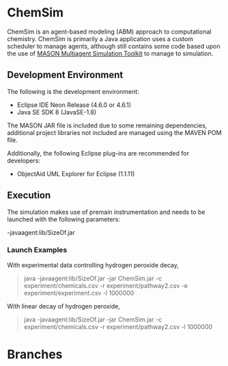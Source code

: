 # ChemSim

ChemSim is an agent-based modeling (ABM) approach to computational chemistry. ChemSim is primarily a Java application uses a custom scheduler to manage agents, although still contains some code based upon the use of [MASON Multiagent Simulation Toolkit](http://cs.gmu.edu/~eclab/projects/mason/) to manage to simulation.

## Development Environment

The following is the development environment:

- Eclipse IDE Neon Release (4.6.0 or 4.6.1)
- Java SE SDK 8 (JavaSE-1.8)

The MASON JAR file is included due to some remaining dependencies, additional project libraries not included are managed using the MAVEN POM file.

Additionally, the following Eclipse plug-ins are recommended for developers:

- ObjectAid UML Explorer for Eclipse (1.1.11)

## Execution

The simulation makes use of premain instrumentation and needs to be launched with the following parameters:

  -javaagent:lib/SizeOf.jar 

### Launch Examples
With experimental data controlling hydrogen peroxide decay,
> java -javaagent:lib/SizeOf.jar -jar ChemSim.jar -c experiment/chemicals.csv -r experiment/pathway2.csv -e experiment/experiment.csv -l 1000000

With linear decay of hydrogen peroxide,
> java -javaagent:lib/SizeOf.jar -jar ChemSim.jar -c experiment/chemicals.csv -r experiment/pathway2.csv -l 1000000


# Branches
